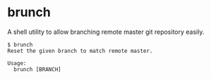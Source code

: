 brunch
======

A shell utility to allow branching remote master git repository easily.

```
$ brunch 
Reset the given branch to match remote master.

Usage:
  brunch [BRANCH]
```

